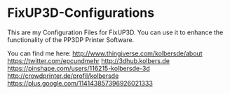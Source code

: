 # FixUP3D-Configurations
This are my Configuration Files for FixUP3D. You can use it to enhance the functionality of the PP3DP Printer Software.

You can find me here:
http://www.thingiverse.com/kolbersde/about
https://twitter.com/epcundmehr
http://3dhub.kolbers.de
https://pinshape.com/users/116215-kolbersde-3d
http://crowdprinter.de/profil/kolbersde
https://plus.google.com/114143857396926021333
